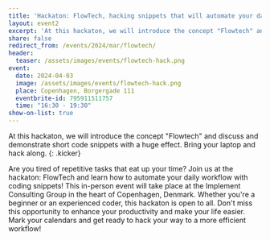 ```yaml
---
title: 'Hackaton: FlowTech, hacking snippets that will automate your daily workflow'
layout: event2
excerpt: 'At this hackaton, we will introduce the concept "Flowtech" and discuss and demonstrate short code snippets with a huge effect. Bring your laptop and hack along.'
share: false
redirect_from: /events/2024/mar/flowtech/
header:
  teaser: /assets/images/events/flowtech-hack.png
event:
  date: 2024-04-03
  image: /assets/images/events/flowtech-hack.png
  place: Copenhagen, Borgergade 111
  eventbrite-id: 795911511757
  time: "16:30 - 19:30"
show-on-list: true
---
```


At this hackaton, we will introduce the concept "Flowtech" and discuss and demonstrate short code snippets with a huge effect. Bring your laptop and hack along. {: .kicker}

Are you tired of repetitive tasks that eat up your time? Join us at the hackaton: FlowTech and learn how to automate your daily workflow with coding snippets! This in-person event will take place at the Implement Consulting Group in the heart of Copenhagen, Denmark. Whether you're a beginner or an experienced coder, this hackaton is open to all. Don't miss this opportunity to enhance your productivity and make your life easier. Mark your calendars and get ready to hack your way to a more efficient workflow!
